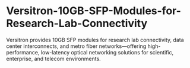 # Versitron-10GB-SFP-Modules-for-Research-Lab-Connectivity
Versitron provides 10GB SFP modules for research lab connectivity, data center interconnects, and metro fiber networks—offering high-performance, low-latency optical networking solutions for scientific, enterprise, and telecom environments.
